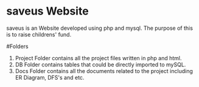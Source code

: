 # saveus Website
saveus is an Website developed using php and mysql. The purpose of this is to raise childrens' fund.

#Folders
1. Project Folder contains all the project files written in php and html.
2. DB Folder contains tables that could be directly imported to mySQL.
3. Docs Folder contains all the documents related to the project including ER Diagram, DFS's and etc.

